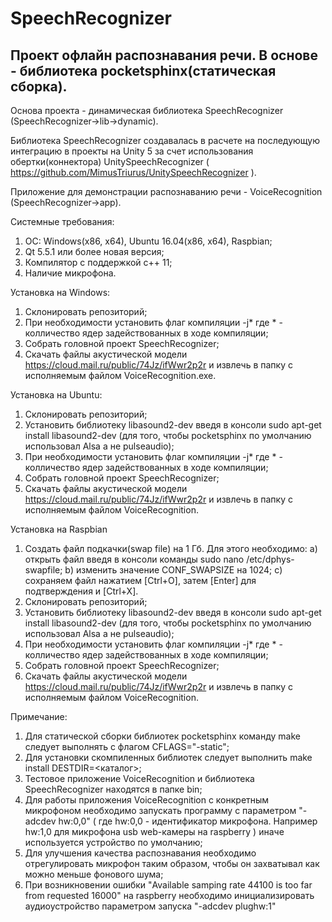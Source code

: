# SpeechRecognizer
Проект офлайн распознавания речи. В основе - библиотека pocketsphinx(статическая сборка).
---------
Основа проекта - динамическая библиотека SpeechRecognizer (SpeechRecognizer->lib->dynamic).

Библиотека SpeechRecognizer создавалась в расчете на последующую интеграцию в проекты на Unity 5 за счет использования обертки(коннектора) UnitySpeechRecognizer ( https://github.com/MimusTriurus/UnitySpeechRecognizer ).

Приложение для демонстрации распознаванию речи - VoiceRecognition (SpeechRecognizer->app).

Системные требования:
1. ОС: Windows(x86, x64), Ubuntu 16.04(x86, x64), Raspbian;
2. Qt 5.5.1 или более новая версия;
3. Компилятор с поддержкой c++ 11;
4. Наличие микрофона.

Установка на Windows:
1. Склонировать репозиторий;
2. При необходимости установить флаг компиляции -j* где * - колличество ядер задействованных в ходе компиляции;
3. Собрать головной проект SpeechRecognizer;
4. Скачать файлы акустической модели https://cloud.mail.ru/public/74Jz/ifWwr2p2r и извлечь в папку с исполняемым файлом VoiceRecognition.exe.

Установка на Ubuntu:
1. Склонировать репозиторий;
2. Установить библиотеку libasound2-dev введя в консоли sudo apt-get install libasound2-dev (для того, чтобы pocketsphinx по умолчанию использовал Alsa а не pulseaudio);
3. При необходимости установить флаг компиляции -j* где * - колличество ядер задействованных в ходе компиляции;
4. Собрать головной проект SpeechRecognizer;
5. Скачать файлы акустической модели https://cloud.mail.ru/public/74Jz/ifWwr2p2r и извлечь в папку с исполняемым файлом VoiceRecognition.

Установка на Raspbian
1. Cоздать файл подкачки(swap file) на 1 Гб. Для этого необходимо:
	a) открыть файл введя в консоли команды sudo nano /etc/dphys-swapfile;
	b) изменить значение CONF_SWAPSIZE на 1024;
	c) сохраняем файл нажатием [Ctrl+O], затем [Enter] для подтверждения и [Ctrl+X].
2. Склонировать репозиторий;
3. Установить библиотеку libasound2-dev введя в консоли sudo apt-get install libasound2-dev (для того, чтобы pocketsphinx по умолчанию использовал Alsa а не pulseaudio);
4. При необходимости установить флаг компиляции -j* где * - колличество ядер задействованных в ходе компиляции;
5. Собрать головной проект SpeechRecognizer;
6. Скачать файлы акустической модели https://cloud.mail.ru/public/74Jz/ifWwr2p2r и извлечь в папку с исполняемым файлом VoiceRecognition.

Примечание:
1. Для статической сборки библиотек pocketsphinx команду make следует выполнять с флагом CFLAGS="-static";
2. Для установки скомпиленных библиотек следует выполнить make install DESTDIR=<каталог>;
3. Тестовое приложение VoiceRecognition и библиотека SpeechRecognizer находятся в папке bin;
4. Для работы приложения VoiceRecognition с конкретным микрофоном необходимо запускать программу с параметром "-adcdev hw:0,0" ( где hw:0,0 - идентификатор микрофона. Например hw:1,0 для микрофона usb web-камеры на raspberry ) иначе используется устройство по умолчанию;
5. Для улучшения качества распознавания необходимо отрегулировать микрофон таким образом, чтобы он захватывал как можно меньше фонового шума;
6. При возникновении ошибки "Available samping rate 44100 is too far from requested 16000"  на raspberry необходимо инициализировать аудиоустройство параметром запуска "-adcdev plughw:1"

